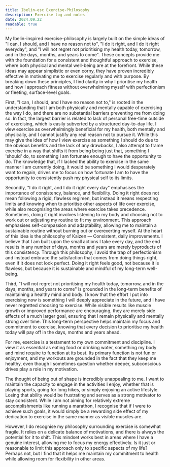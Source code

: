 ```yaml
---
title: Ibelin-esc Exercise-Philosophy
description: Exercise log and notes
date: 2024.09.22
readable: true
---
```


My Ibelin-inspired exercise-philosophy is largely built on the simple ideas of "I can, I should, and I have no reason not to", "I do it right, and I do it right everyday", and "I will not regret not prioritising my health today, tomorrow, and in the days, months, and years to come". These concepts provide me with the foundation for a consistent and thoughtful approach to exercise, where both physical and mental well-being are at the forefront. While these ideas may appear simplistic or even corny, they have proven incredibly effective in motivating me to exercise regularly and with purpose. By breaking down these principles, I find clarity in why I prioritise my health and how I approach fitness without overwhelming myself with perfectionism or fleeting, surface-level goals.

First, "I can, I should, and I have no reason not to," is rooted in the understanding that I am both physically and mentally capable of exercising the way I do, and there are no substantial barriers preventing me from doing so. In fact, the largest barrier is related to lack of personal free-time outside of exercising, which is easily subverted by a structured day-to-day life. I view exercise as overwhelmingly beneficial for my health, both mentally and physically, and I cannot justify any real reason not to pursue it. While this may give the idea of how I view exercise as something I should do due to the obvious benefits and the lack of any drawbacks, I also attempt to frame exercise in a way that shifts it from being being just that, something I 'should' do, to something I am fortunate enough to have the opportunity to do. The knowledge that, if I lacked the ability to exercise in the same manner I am currently doing, it would be something I would desperately want to regain, drives me to focus on how fortunate I am to have the opportunity to consistently push my physical self to its limits.

Secondly, "I do it right, and I do it right every day" emphasises the importance of consistency, balance, and flexibility. Doing it right does not mean following a rigid, flawless regimen, but instead it means respecting limits and knowing when to prioritise other aspects of life over exercise, while also recognising the areas where exercise takes precedence. Sometimes, doing it right involves listening to my body and choosing not to work out or adjusting my routine to fit my environment. This approach emphasises self-compassion and adaptability, allowing me to maintain a sustainable routine without burning out or overexerting myself. At the heart of this idea is the philosophy of Kaizen — Consistent, daily improvements. I believe that I am built upon the small actions I take every day, and the end results in any number of days, months and years are merely byproducts of this consistency. Through this philosophy, I avoid the trap of perfectionism and instead embrace the satisfaction that comes from doing things right, even if it does not look perfect. Doing it right feels good, not because it is flawless, but because it is sustainable and mindful of my long-term well-being.

Third, "I will not regret not prioritising my health today, tomorrow, and in the days, months, and years to come"  is grounded in the long-term benefits of maintaining a healthy mind and body. I know that the effort I put into exercising now is something I will deeply appreciate in the future, and I have never regretted choosing to exercise. While visible results like muscle growth or improved performance are encouraging, they are merely side effects of a much larger goal, ensuring that I remain physically and mentally strong over time. This long-term perspective helps maintain my focus and commitment to exercise, knowing that every decision to prioritise my health today will pay off in the days, months and years ahead.

For me, exercise is a testament to my own commitment and discipline. I view it as essential as eating food or drinking water, something my body and mind require to function at its best. Its primary function is not fun or enjoyment, and my workouts are grounded in the fact that they keep me healthy, even though I sometimes question whether deeper, subconscious drives play a role in my motivation.

The thought of being out of shape is incredibly unappealing to me. I want to maintain the capacity to engage in the activities I enjoy, whether that is playing sports, going for long hikes, or simply enjoying an active lifestyle. Losing that ability would be frustrating and serves as a strong motivator to stay consistent. While I am not aiming for relatively extreme accomplishments like running a marathon, I recognise that if I were to achieve such goals, it would simply be a rewarding side effect of my dedication to exercise in the same manner as visible muscles are.

However, I do recognise my philosophy surrounding exercise is somewhat fragile. It relies on a delicate balance of motivations, and there is always the potential for it to shift. This mindset works best in areas where I have a genuine interest, allowing me to focus my energy effectively. Is it just or reasonable to limit this approach only to specific aspects of my life? Perhaps not, but I find that it helps me maintain my commitment to health while allowing room for flexibility in other areas.
